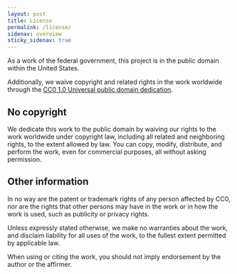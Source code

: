 ```yaml
---
layout: post
title: License
permalink: /license/
sidenav: overview
sticky_sidenav: true
---
```


As a work of the federal government, this project is in the public domain within the United States.

Additionally, we waive copyright and related rights in the work worldwide through the [CC0 1.0 Universal public domain dedication](https://creativecommons.org/publicdomain/zero/1.0/legalcode).

## No copyright

We dedicate this work to the public domain by waiving our rights to the work worldwide under copyright law, including all related and neighboring rights, to the extent allowed by law. You can copy, modify, distribute, and perform the work, even for commercial purposes, all without asking permission.

## Other information

In no way are the patent or trademark rights of any person affected by CC0, nor are the rights that other persons may have in the work or in how the work is used, such as publicity or privacy rights.

Unless expressly stated otherwise, we make no warranties about the work, and disclaim liability for all uses of the work, to the fullest extent permitted by applicable law.

When using or citing the work, you should not imply endorsement by the author or the affirmer.
